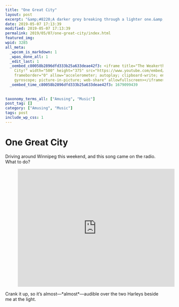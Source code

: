 ```yaml
---
title: "One Great City"
layout: post
excerpt: "&amp;#8220;A darker grey breaking through a lighter one.&amp;#8221;"
date: 2019-05-07 17:13:39
modified: 2019-05-07 17:13:39
permalink: 2019/05/07/one-great-city/index.html
featured_img: 
wpid: 3285
all_meta: 
  _wpcom_is_markdown: 1
  _wpas_done_all: 1
  _edit_last: 1
  _oembed_c80058b2896dfd333b25a633deae42f3: <iframe title="The Weakerthans - One Great
    City!" width="500" height="375" src="https://www.youtube.com/embed/xLlsjEP7L-k?feature=oembed"
    frameborder="0" allow="accelerometer; autoplay; clipboard-write; encrypted-media;
    gyroscope; picture-in-picture; web-share" allowfullscreen></iframe>
  _oembed_time_c80058b2896dfd333b25a633deae42f3: 1679099439
  
  
taxonomy_terms_all: ["Amusing", "Music"]
post_tag: []
category: ["Amusing", "Music"]
tags: post
include_wp_css: 1
---
```


# One Great City

Driving around Winnipeg this weekend, and this song came on the radio. What to do?

<figure class="wp-block-embed-youtube wp-block-embed is-type-video is-provider-youtube wp-embed-aspect-4-3 wp-has-aspect-ratio"><div class="wp-block-embed__wrapper"><iframe allow="accelerometer; autoplay; clipboard-write; encrypted-media; gyroscope; picture-in-picture; web-share" allowfullscreen="" frameborder="0" height="375" loading="lazy" src="https://www.youtube.com/embed/xLlsjEP7L-k?feature=oembed" title="The Weakerthans - One Great City!" width="500"></iframe></div></figure>Crank it up, so it’s almost—*almost*—audible over the two Harleys beside me at the light.